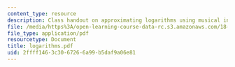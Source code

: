 ```yaml
---
content_type: resource
description: Class handout on approximating logarithms using musical intervals.
file: /media/https%3A/open-learning-course-data-rc.s3.amazonaws.com/18-098-street-fighting-mathematics-january-iap-2008/2ffff1463c3067266a99b5daf9a06e81_logarithms.pdf
file_type: application/pdf
resourcetype: Document
title: logarithms.pdf
uid: 2ffff146-3c30-6726-6a99-b5daf9a06e81
---
```

